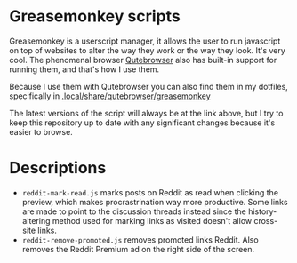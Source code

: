 # Greasemonkey scripts
Greasemonkey is a userscript manager, it allows the user to run javascript
on top of websites to alter the way they work or the way they look. It's very
cool. The phenomenal browser [Qutebrowser](https://qutebrowser.org/) also has
built-in support for running them, and that's how I use them.

Because I use them with Qutebrowser you can also find them in my dotfiles,
specifically in
[.local/share/qutebrowser/greasemonkey](https://github.com/terminalnode/dotfiles/tree/master/.local/share/qutebrowser/greasemonkey)

The latest versions of the script will always be at the link above, but
I try to keep this repository up to date with any significant changes because
it's easier to browse.

# Descriptions
* `reddit-mark-read.js` marks posts on Reddit as read when clicking the preview,
which makes procrastrination way more productive. Some links are made to point to
the discussion threads instead since the history-altering method used for marking
links as visited doesn't allow cross-site links.
* `reddit-remove-promoted.js` removes promoted links Reddit. Also removes the Reddit
Premium ad on the right side of the screen.
